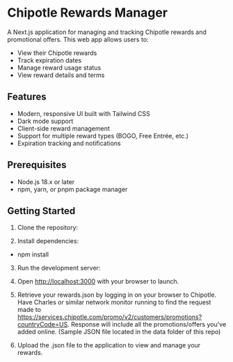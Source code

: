 # Chipotle Rewards Manager

A Next.js application for managing and tracking Chipotle rewards and promotional offers. This web app allows users to:

- View their Chipotle rewards
- Track expiration dates
- Manage reward usage status
- View reward details and terms

## Features

- Modern, responsive UI built with Tailwind CSS
- Dark mode support
- Client-side reward management
- Support for multiple reward types (BOGO, Free Entrée, etc.)
- Expiration tracking and notifications

## Prerequisites

- Node.js 18.x or later
- npm, yarn, or pnpm package manager

## Getting Started

1. Clone the repository:

2. Install dependencies:

- npm install

3. Run the development server:

4. Open [http://localhost:3000](http://localhost:3000) with your browser to launch.

5. Retrieve your rewards.json by logging in on your browser to Chipotle. Have Charles or similar network monitor running to find the request made to https://services.chipotle.com/promo/v2/customers/promotions?countryCode=US. Response will include all the promotions/offers you've added online. (Sample JSON file located in the data folder of this repo)

6. Upload the .json file to the application to view and manage your rewards.

